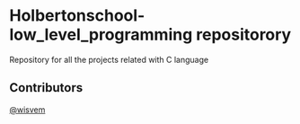 # Holbertonschool-low_level_programming repositorory
Repository for all the projects related with C language
## Contributors
[@wisvem](https://github.com/wisvem)
